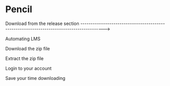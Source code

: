 # Pencil
Download from the release section -----------------------------------------------------------------------------------------> 

Automating LMS

Download the zip file

Extract the zip file

Login to your account

Save your time downloading
